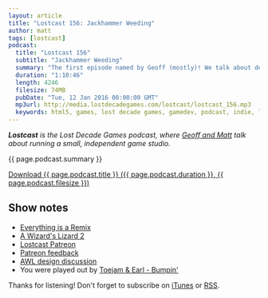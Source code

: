 ```yaml
---
layout: article
title: "Lostcast 156: Jackhammer Weeding"
author: matt
tags: [lostcast]
podcast:
  title: "Lostcast 156"
  subtitle: "Jackhammer Weeding"
  summary: "The first episode named by Geoff (mostly)! We talk about design problems, how to solve them, and the soft-lanch of our new Lostcast Patreon."
  duration: "1:10:46"
  length: 4246
  filesize: 74MB
  pubDate: "Tue, 12 Jan 2016 00:00:00 GMT"
  mp3url: http://media.lostdecadegames.com/lostcast/lostcast_156.mp3
  keywords: html5, games, lost decade games, gamedev, podcast, indie, lostcast
---
```

_**Lostcast** is the Lost Decade Games podcast, where [Geoff and Matt](/about/) talk about running a small, independent game studio._

{{ page.podcast.summary }}

<a class="download-podcast" href="{{ page.podcast.mp3url }}">
	Download {{ page.podcast.title }} ({{ page.podcast.duration }}, {{ page.podcast.filesize }})
</a>

## Show notes

* [Everything is a Remix](http://everythingisaremix.info/)
* [A Wizard's Lizard 2](http://www.wizardslizard.com/2/)
* [Lostcast Patreon](https://www.patreon.com/lostdecadegames?ty=h)
* [Patreon feedback](http://forum.lostdecadegames.com/topic/495/patreon-feedback)
* [AWL design discussion](http://forum.lostdecadegames.com/topic/492/lostcast-155-2015-retrocast)
* You were played out by [Toejam & Earl - Bumpin'](https://joshuamorse.bandcamp.com/track/toejam-earl-bumpin)

Thanks for listening! Don't forget to subscribe on [iTunes](http://itunes.apple.com/us/podcast/lostcast/id481950724) or [RSS](/lostcast.xml).
